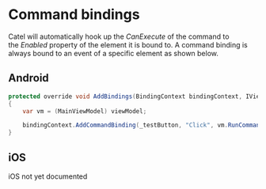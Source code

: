 # Command bindings

Catel will automatically hook up the *CanExecute* of the command to the *Enabled* property of the element it is bound to. A command binding is always bound to an event of a specific element as shown below.

## Android

``` {.java data-syntaxhighlighter-params="brush: java; gutter: false; theme: Confluence" data-theme="Confluence" style="brush: java; gutter: false; theme: Confluence"}
protected override void AddBindings(BindingContext bindingContext, IViewModel viewModel)
{
    var vm = (MainViewModel) viewModel;

    bindingContext.AddCommandBinding(_testButton, "Click", vm.RunCommand);
}
```

## iOS

iOS not yet documented

